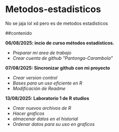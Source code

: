 # Metodos-estadisticos
No se jaja lol xd pero es de metodos estadisticos

##contenido

**06/08/2025: incio de curso métodos estadísticos.**
 + *Preparar mi area de trabajo*
 + *Crear cuenta de github "Pantonga-Carambola"*
                        
**07/08/2025: Sincronizar github con mi proyecto**
  + *Crear version control*
  + *Bases para un uso eficiente en R*
  + *Modificación de Readme*
  
**13/08/2025: Laboratorio 1 de R studios**
 + *Crear nuevos archivos de R*
 + *Hacer graficos*
 + *almacenar datos en el historial*
 + *Ordenar datos para su uso en graficos*

  
  
  
  